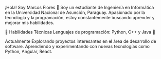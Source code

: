 ¡Hola! Soy Marcos Flores 👋 Soy un estudiante de Ingeniería en Informática en la Universidad Nacional de Asunción, Paraguay. Apasionado por la tecnología y la programación, estoy constantemente buscando aprender y mejorar mis habilidades.

🚀 Habilidades Técnicas Lenguajes de programación: Python, C++ y Java 🌱 

Actualmente Explorando proyectos interesantes en el área de desarrollo de software. Aprendiendo y experimentando con nuevas tecnologías como Python, Angular, React.

